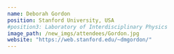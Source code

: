 ```yaml
---
name: Deborah Gordon  
position: Stanford University, USA
#position3: Laboratory of Interdisciplinary Physics
image_path: /new_imgs/attendees/Gordon.jpg
website: "https://web.stanford.edu/~dmgordon/"
---
```

